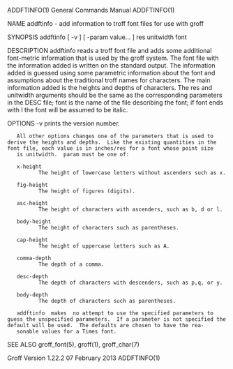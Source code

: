 ADDFTINFO(1)                                                                               General Commands Manual                                                                               ADDFTINFO(1)



NAME
       addftinfo - add information to troff font files for use with groff

SYNOPSIS
       addftinfo [ -v ] [ -param value...  ] res unitwidth font

DESCRIPTION
       addftinfo reads a troff font file and adds some additional font-metric information that is used by the groff system.  The font file with the information added is written on the standard output.  The
       information added is guessed using some parametric information about the font and assumptions about the traditional troff names for characters.  The main information added is the heights and  depths
       of  characters.   The  res and unitwidth arguments should be the same as the corresponding parameters in the DESC file; font is the name of the file describing the font; if font ends with I the font
       will be assumed to be italic.

OPTIONS
       -v prints the version number.

       All other options changes one of the parameters that is used to derive the heights and depths.  Like the existing quantities in the font file, each value is in inches/res for a font whose point size
       is unitwidth.  param must be one of:

       x-height
              The height of lowercase letters without ascenders such as x.

       fig-height
              The height of figures (digits).

       asc-height
              The height of characters with ascenders, such as b, d or l.

       body-height
              The height of characters such as parentheses.

       cap-height
              The height of uppercase letters such as A.

       comma-depth
              The depth of a comma.

       desc-depth
              The depth of characters with descenders, such as p,q, or y.

       body-depth
              The depth of characters such as parentheses.

       addftinfo  makes  no attempt to use the specified parameters to guess the unspecified parameters.  If a parameter is not specified the default will be used.  The defaults are chosen to have the rea-
       sonable values for a Times font.

SEE ALSO
       groff_font(5), groff(1), groff_char(7)



Groff Version 1.22.2                                                                           07 February 2013                                                                                  ADDFTINFO(1)
